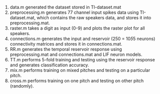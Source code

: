 1. data.m generated the dataset stored in TI-dataset.mat
2. preprocessing.m generates 77 channel input spikes data using TI-dataset.mat, which contains the raw speakers data, and stores it into preprocessing.mat.
3. raster.m takes a digit as input (0-9) and plots the raster plot for all speakers.
4. connections.m generates the input and reservoir (250 = 10*5*5 neurons) connectivity matrices and stores it in connections.mat.
5. RR.m generates the temporal reservoir response using preprocessing.mat and connections.mat and LIF neuron models.
6. TT.m performs 5-fold training and testing using the reservoir response and generates classification accuracy.
7. mix.m performs training on mixed pitches and testing on a particular pitch.
8. cross.m performs training on one pitch and testing on other pitch (randomly).
